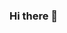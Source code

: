 ### Hi there 👋

<!--
**GeeAkpan/GeeAkpan** is a ✨ _special_ ✨ repository because its `README.md` (this file) appears on your GitHub profile.


<img  align="center" src="https://github.com/GeeAkpan/AkpanGodswill/blob/main/Quote%20with%20Illustrated%20Autumn%20Foliage%20Facebook%20Cover%20(1).png" alt="My Profile Header Image" width="100%" align="center" /> 

<hr>

<p align="center">
<h3>Digital Marketer | Front End Web Developer | Search Engine Optimization Engineer | Project Manager | Content Developer | Data Science Enthusiast</h3>
</p>

<hr>

<h2 align="center">I can 😁:</h2>

<p align="center">
Use HTML, CSS and Javascrpt(ES%, ES6) for the frontend.
Use Frameworks (Bootstrap, MaterializeCSS, W3CSS, JQuery) for fast development.
</p>
<p align="center">
    <img src="https://devicons.github.io/devicon/devicon.git/icons/html5/html5-original-wordmark.svg" alt="html5" height="40"/> 
    <img src="https://devicons.github.io/devicon/devicon.git/icons/css3/css3-original-wordmark.svg" alt="css3" height="40"/> 
    <img src="https://devicons.github.io/devicon/devicon.git/icons/javascript/javascript-original.svg" alt="javascript" height="40"/> 
    <img src="https://devicons.github.io/devicon/devicon.git/icons/bootstrap/bootstrap-plain.svg" alt="bootstrap" height="40"/> 
    <img src="https://raw.githubusercontent.com/prplx/svg-logos/5585531d45d294869c4eaab4d7cf2e9c167710a9/svg/materialize.svg" alt="materialize" height="40"/> 
    <img src="https://devicon.dev/devicon.git/icons/jquery/jquery-original-wordmark.svg" alt="jquery" height="40"/> 
</p>

- Use Git/GitHub for efficient code management, code contribution and to set up continuous integration and development (CI/CD)
<p align="center">
    <img src="https://www.vectorlogo.zone/logos/git-scm/git-scm-ar21.svg" alt="git" height="40"/> 
    <img src="https://www.vectorlogo.zone/logos/github/github-ar21.svg" alt="github" height="40"/> 
</p>


<h2 align="center">Socials 🤝🏾</h2>

<p align="center">
    <a href="https://twitter.com/GeeAkpan" target="_blank">
        <img align="center" src="https://devicon.dev/devicon.git/icons/twitter/twitter-original.svg" alt="gee" height="50" />
    </a>
    &nbsp;
    <a href="https://www.linkedin.com/in/godswill-akpan-a52171109/" target="_blank"
        ><img align="center" src="https://www.vectorlogo.zone/logos/linkedin/linkedin-icon.svg" alt="geeakpan" height="50" />
    </a>
    &nbsp;
    <a href="https://www.facebook.com/akpan.godswill.3956/" target="_blank">
        <img align="center" src="https://www.vectorlogo.zone/logos/facebook/facebook-official.svg" alt="gee" height="50" />
    </a>
    &nbsp;
    <a href="https://www.instagram.com/akpan_n_godswill/?hl=en" target="_blank">
        <img align="center" src="https://www.vectorlogo.zone/logos/instagram/instagram-icon.svg" alt="geeb" height="50" />
    </a>
</p>


- 🔭 I’m currently working on ... My Vanilla Javascript WeatherApp
- 🌱 I’m currently learning ... React/Redux, WordPress and UI/UX
- 👯 I’m looking to collaborate on ... Google Developer Africa Community Project
- 🤔 I’m looking for help with ...  PHP and Data Management
- 💬 Ask me about ... Anything Basic Frontend to Intermediate FrontEnd Techs
- 📫 How to reach me: ... Check socials section
- 😄 Pronouns: ... Three things get you to the skies; Commitment, Consistency and Continuity
- ⚡ Fun fact: ... Subtly in love with Machine Learning and an Unlimited Potentialist
-->

